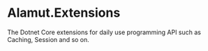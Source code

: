 # Alamut.Extensions
The Dotnet Core extensions for daily use programming API such as Caching, Session and so on. 
